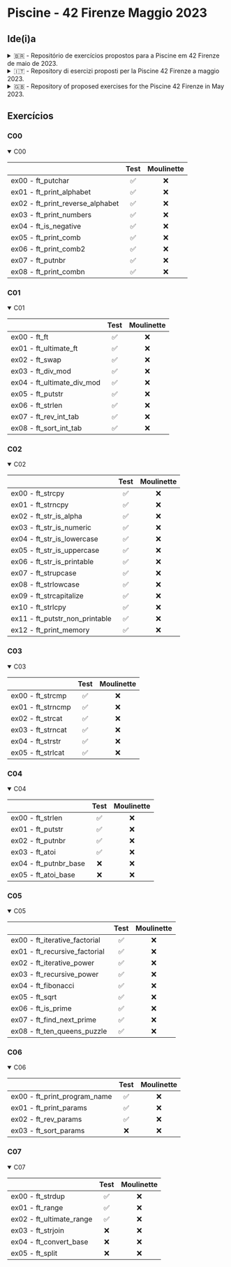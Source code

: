 # Piscine - 42 Firenze Maggio 2023

## Ide(i)a

<details><summary>🇧🇷 - Repositório de exercícios propostos para a Piscine em 42 Firenze de maio de 2023.</summary>
A ideia é de compartilhar conhecimento e aprender a trabalhar com o Github.
Portanto, se encontrar qualquer erro, uma forma melhor de resolver um exercício ou resolver um que ainda não está disponível, sinta-se a vontade para criar uma Issue, enviar um Pull Request ou até mesmo um email.
</details>

<details><summary>🇮🇹 - Repository di esercizi proposti per la Piscine 42 Firenze a maggio 2023.</summary>
L'idea è condividere conoscenza e imparare a lavorare con Github.
Pertanto, se trovi qualsiasi errore, un modo migliore per risolvere un esercizio o vuoi risolverne uno che non è ancora disponibile, sentiti libero di creare un Issue, inviare una Pull Request o persino una email.
</details>

<details><summary>🇬🇧 - Repository of proposed exercises for the Piscine 42 Firenze in May 2023.</summary>
The idea is to share knowledge and learn to work with Github.
So, if you find any errors, a better way to solve an exercise, or want to solve one that is not yet available, feel free to create an Issue, submit a Pull Request, or even send an email.
</details>

## Exercícios

### C00
<details open><summary>C00</summary>

|                                    | Test | Moulinette |
|------------------------------------|:----:|:----------:|
| ex00 - ft_putchar                  | ✅   | ❌         |
| ex01 - ft_print_alphabet           | ✅   | ❌         |
| ex02 - ft_print_reverse_alphabet   | ✅   | ❌         |
| ex03 - ft_print_numbers            | ✅   | ❌         |
| ex04 - ft_is_negative              | ✅   | ❌         |
| ex05 - ft_print_comb               | ✅   | ❌         |
| ex06 - ft_print_comb2              | ✅   | ❌         |
| ex07 - ft_putnbr                   | ✅   | ❌         |
| ex08 - ft_print_combn              | ✅   | ❌         |

</details>

### C01
<details open><summary>C01</summary>

|                                    | Test | Moulinette |
|------------------------------------|:----:|:----------:|
| ex00 - ft_ft                       | ✅   | ❌         |
| ex01 - ft_ultimate_ft              | ✅   | ❌         |
| ex02 - ft_swap                     | ✅   | ❌         |
| ex03 - ft_div_mod                  | ✅   | ❌         |
| ex04 - ft_ultimate_div_mod         | ✅   | ❌         |
| ex05 - ft_putstr                   | ✅   | ❌         |
| ex06 - ft_strlen                   | ✅   | ❌         |
| ex07 - ft_rev_int_tab              | ✅   | ❌         |
| ex08 - ft_sort_int_tab             | ✅   | ❌         |

</details>

### C02

<details open><summary>C02</summary>

|                                    | Test | Moulinette |
|------------------------------------|:----:|:----------:|
| ex00 - ft_strcpy                   | ✅   | ❌         |
| ex01 - ft_strncpy                  | ✅   | ❌         |
| ex02 - ft_str_is_alpha             | ✅   | ❌         |
| ex03 - ft_str_is_numeric           | ✅   | ❌         |
| ex04 - ft_str_is_lowercase         | ✅   | ❌         |
| ex05 - ft_str_is_uppercase         | ✅   | ❌         |
| ex06 - ft_str_is_printable         | ✅   | ❌         |
| ex07 - ft_strupcase                | ✅   | ❌         |
| ex08 - ft_strlowcase               | ✅   | ❌         |
| ex09 - ft_strcapitalize            | ✅   | ❌         |
| ex10 - ft_strlcpy                  | ✅   | ❌         |
| ex11 - ft_putstr_non_printable     | ✅   | ❌         |
| ex12 - ft_print_memory             | ✅   | ❌         |

</details>

### C03

<details open><summary>C03</summary>

|                                    | Test | Moulinette |
|------------------------------------|:----:|:----------:|
| ex00 - ft_strcmp                   | ✅   | ❌         |
| ex01 - ft_strncmp                  | ✅   | ❌         |
| ex02 - ft_strcat                   | ✅   | ❌         |
| ex03 - ft_strncat                  | ✅   | ❌         |
| ex04 - ft_strstr                   | ✅   | ❌         |
| ex05 - ft_strlcat                  | ✅   | ❌         |

</details>

### C04

<details open><summary>C04</summary>

|                                    | Test | Moulinette |
|------------------------------------|:----:|:----------:|
| ex00 - ft_strlen                   | ✅   | ❌         |
| ex01 - ft_putstr                   | ✅   | ❌         |
| ex02 - ft_putnbr                   | ✅   | ❌         |
| ex03 - ft_atoi                     | ✅   | ❌         |
| ex04 - ft_putnbr_base              | ❌   | ❌         |
| ex05 - ft_atoi_base                | ❌   | ❌         |

</details>

### C05

<details open><summary>C05</summary>

|                                    | Test | Moulinette |
|------------------------------------|:----:|:----------:|
| ex00 - ft_iterative_factorial      | ✅   | ❌         |
| ex01 - ft_recursive_factorial      | ✅   | ❌         |
| ex02 - ft_iterative_power          | ✅   | ❌         |
| ex03 - ft_recursive_power          | ✅   | ❌         |
| ex04 - ft_fibonacci                | ✅   | ❌         |
| ex05 - ft_sqrt                     | ✅   | ❌         |
| ex06 - ft_is_prime                 | ✅   | ❌         |
| ex07 - ft_find_next_prime          | ✅   | ❌         |
| ex08 - ft_ten_queens_puzzle        | ✅   | ❌         |

</details>

### C06

<details open><summary>C06</summary>

|                                    | Test | Moulinette |
|------------------------------------|:----:|:----------:|
| ex00 - ft_print_program_name       | ✅   | ❌         |
| ex01 - ft_print_params             | ✅   | ❌         |
| ex02 - ft_rev_params               | ✅   | ❌         |
| ex03 - ft_sort_params              | ❌   | ❌         |

</details>

### C07

<details open><summary>C07</summary>

|                                    | Test | Moulinette |
|------------------------------------|:----:|:----------:|
| ex00 - ft_strdup                   | ✅   | ❌         |
| ex01 - ft_range                    | ✅   | ❌         |
| ex02 - ft_ultimate_range           | ✅   | ❌         |
| ex03 - ft_strjoin                  | ❌   | ❌         |
| ex04 - ft_convert_base             | ❌   | ❌         |
| ex05 - ft_split                    | ❌   | ❌         |

</details>


